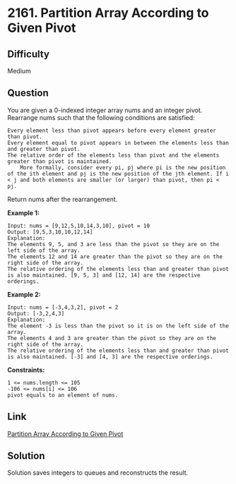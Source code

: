 # 2161. Partition Array According to Given Pivot

## Difficulty

Medium

## Question

You are given a 0-indexed integer array nums and an integer pivot. Rearrange nums such that the following conditions are satisfied:

    Every element less than pivot appears before every element greater than pivot.
    Every element equal to pivot appears in between the elements less than and greater than pivot.
    The relative order of the elements less than pivot and the elements greater than pivot is maintained.
        More formally, consider every pi, pj where pi is the new position of the ith element and pj is the new position of the jth element. If i < j and both elements are smaller (or larger) than pivot, then pi < pj.

Return nums after the rearrangement.

**Example 1:**

    Input: nums = [9,12,5,10,14,3,10], pivot = 10
    Output: [9,5,3,10,10,12,14]
    Explanation: 
    The elements 9, 5, and 3 are less than the pivot so they are on the left side of the array.
    The elements 12 and 14 are greater than the pivot so they are on the right side of the array.
    The relative ordering of the elements less than and greater than pivot is also maintained. [9, 5, 3] and [12, 14] are the respective orderings.

**Example 2:**

    Input: nums = [-3,4,3,2], pivot = 2
    Output: [-3,2,4,3]
    Explanation: 
    The element -3 is less than the pivot so it is on the left side of the array.
    The elements 4 and 3 are greater than the pivot so they are on the right side of the array.
    The relative ordering of the elements less than and greater than pivot is also maintained. [-3] and [4, 3] are the respective orderings.

**Constraints:**

    1 <= nums.length <= 105
    -106 <= nums[i] <= 106
    pivot equals to an element of nums.

## Link

[Partition Array According to Given Pivot](https://leetcode.com/problems/partition-array-according-to-given-pivot/)

## Solution

Solution saves integers to queues and reconstructs the result.
